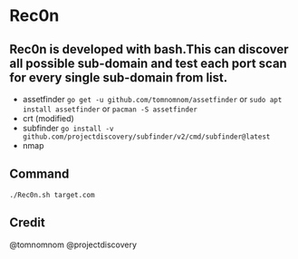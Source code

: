 # Rec0n

## Rec0n is developed with bash.This can discover all possible sub-domain and test each port scan for every single sub-domain from list.
- assetfinder `go get -u github.com/tomnomnom/assetfinder` or `sudo apt install assetfinder` or `pacman -S assetfinder`
- crt (modified)
- subfinder `go install -v github.com/projectdiscovery/subfinder/v2/cmd/subfinder@latest`
- nmap

## Command
`./Rec0n.sh target.com`

## Credit
@tomnomnom
@projectdiscovery
